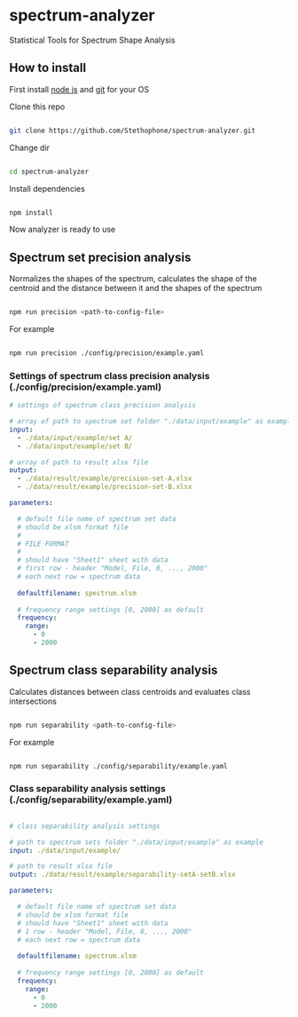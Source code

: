 # spectrum-analyzer
Statistical Tools for Spectrum Shape Analysis

## How to install

First install [node js](https://nodejs.org/en/download/) and [git](https://git-scm.com/downloads) for your OS

Clone this repo

```sh

git clone https://github.com/Stethophone/spectrum-analyzer.git

```

Change dir

```sh

cd spectrum-analyzer

```

Install dependencies

```sh

npm install

```


Now analyzer is ready to use

## Spectrum set precision analysis

Normalizes the shapes of the spectrum, calculates the shape of the centroid and the distance between it and the shapes of the spectrum

```sh

npm run precision <path-to-config-file>

```

For example

```sh

npm run precision ./config/precision/example.yaml

```

### Settings of spectrum class precision analysis (./config/precision/example.yaml)

```yaml
# settings of spectrum class precision analysis 

# array of path to spectrum set folder "./data/input/example" as example
input: 
  - ./data/input/example/set A/
  - ./data/input/example/set B/

# array of path to result xlsx file
output: 
  - ./data/result/example/precision-set-A.xlsx
  - ./data/result/example/precision-set-B.xlsx  

parameters:

  # default file name of spectrum set data
  # should be xlsm format file
  #
  # FILE FORMAT
  #
  # should have "Sheet1" sheet with data
  # first row - header "Model, File, 0, ..., 2000"
  # each next row = spectrum data 
  
  defaultfilename: spectrum.xlsm  
  
  # frequency range settings [0, 2000] as default
  frequency: 
    range:
      - 0
      - 2000
```      


## Spectrum class separability analysis

Calculates distances between class centroids and evaluates class intersections

```sh

npm run separability <path-to-config-file>

```

For example

```sh

npm run separability ./config/separability/example.yaml

```

### Class separability analysis settings (./config/separability/example.yaml)

```yaml

# class separability analysis settings 

# path to spectrum sets folder "./data/input/example" as example
input: ./data/input/example/ 

# path to result xlsx file
output: ./data/result/example/separability-setA-setB.xlsx  

parameters:

  # default file name of spectrum set data
  # should be xlsm format file
  # should have "Sheet1" sheet with data
  # 1 row - header "Model, File, 0, ..., 2000"
  # each next row = spectrum data 
  
  defaultfilename: spectrum.xlsm  
  
  # frequency range settings [0, 2000] as default
  frequency: 
    range:
      - 0 
      - 2000

```


